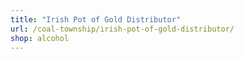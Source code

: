 ```yaml
---
title: "Irish Pot of Gold Distributor"
url: /coal-township/irish-pot-of-gold-distributor/
shop: alcohol
---
```

